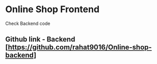 # Online Shop Frontend

Check Backend code

## Github link - Backend [https://github.com/rahat9016/Online-shop-backend]
